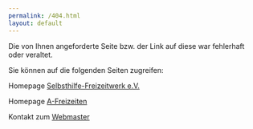 ```yaml
---
permalink: /404.html
layout: default
---
```


Die von Ihnen angeforderte Seite bzw. der Link auf diese war fehlerhaft oder veraltet.

Sie können auf die folgenden Seiten zugreifen:

Homepage [Selbsthilfe-Freizeitwerk e.V.](http://www.selbsthilfe-freizeitwerk.de)

Homepage [A-Freizeiten](http://www.a-freizeiten.de)

Kontakt zum [Webmaster](mailto:webmaster@a-freizeiten.de)

